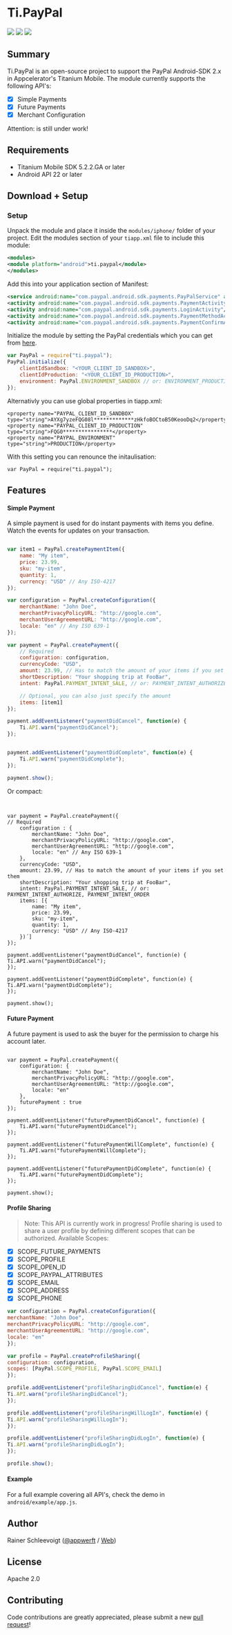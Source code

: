 # Ti.PayPal

![](https://raw.githubusercontent.com/AppWerft/Ti.Paypal/master/documentation/Screenshot_20160602-170117.png)
![](https://raw.githubusercontent.com/AppWerft/Ti.Paypal/master/documentation/Screenshot_20160602-170314.png)
![](https://raw.githubusercontent.com/AppWerft/Ti.Paypal/master/documentation/Screenshot_20160602-171951.png)



Summary
---------------
Ti.PayPal is an open-source project to support the PayPal Android-SDK 2.x in Appcelerator's Titanium Mobile. The module currently supports the following API's:
- [x] Simple Payments
- [x] Future Payments
- [x] Merchant Configuration

Attention: is still under work!

Requirements
---------------
- Titanium Mobile SDK 5.2.2.GA or later
- Android API 22 or later

Download + Setup
---------------

### Setup
Unpack the module and place it inside the `modules/iphone/` folder of your project.
Edit the modules section of your `tiapp.xml` file to include this module:
```xml
<modules>
<module platform="android">ti.paypal</module>
</modules>
```

Add this into your application section of Manifest:
```xml
<service android:name="com.paypal.android.sdk.payments.PayPalService" android:exported="false"/>
<activity android:name="com.paypal.android.sdk.payments.PaymentActivity"/>
<activity android:name="com.paypal.android.sdk.payments.LoginActivity"/>
<activity android:name="com.paypal.android.sdk.payments.PaymentMethodActivity"/>
<activity android:name="com.paypal.android.sdk.payments.PaymentConfirmActivity"/>
```


Initialize the module by setting the PayPal credentials which you can get from [here](https://developer.paypal.com).
```javascript
var PayPal = require("ti.paypal");
PayPal.initialize({
    clientIdSandbox: "<YOUR_CLIENT_ID_SANDBOX>",
    clientIdProduction: "<YOUR_CLIENT_ID_PRODUCTION>",
    environment: PayPal.ENVIRONMENT_SANDBOX // or: ENVIRONMENT_PRODUCTION
});
```

Alternativly you can use global properties in tiapp.xml:  

~~~
<property name="PAYPAL_CLIENT_ID_SANDBOX" type="string">AYXg7yzeFQG08l*************zHkfoBOCtoB50KeooDq2</property>
<property name="PAYPAL_CLIENT_ID_PRODUCTION" type="string">FQG0****************</property>
<property name="PAYPAL_ENVIRONMENT" type="string">PRODUCTION</property>
~~~

With this setting you can renounce the initaulisation:
~~~
var PayPal = require("ti.paypal");
~~~

Features
--------------------------------
#### Simple Payment
A simple payment is used for do instant payments with items you define. Watch the events for updates on your transaction.

```javascript

var item1 = PayPal.createPaymentItem({
    name: "My item",
    price: 23.99,
    sku: "my-item",
    quantity: 1,
    currency: "USD" // Any ISO-4217
});

var configuration = PayPal.createConfiguration({
    merchantName: "John Doe",
    merchantPrivacyPolicyURL: "http://google.com",
    merchantUserAgreementURL: "http://google.com",
    locale: "en" // Any ISO 639-1
});

var payment = PayPal.createPayment({
    // Required
    configuration: configuration,
    currencyCode: "USD",
    amount: 23.99, // Has to match the amount of your items if you set them
    shortDescription: "Your shopping trip at FooBar",
    intent: PayPal.PAYMENT_INTENT_SALE, // or: PAYMENT_INTENT_AUTHORIZE, PAYMENT_INTENT_ORDER

    // Optional, you can also just specify the amount
    items: [item1]
});

payment.addEventListener("paymentDidCancel", function(e) {
    Ti.API.warn("paymentDidCancel");
});


payment.addEventListener("paymentDidComplete", function(e) {
    Ti.API.warn("paymentDidComplete");
});

payment.show();	
```

Or compact:
~~~


var payment = PayPal.createPayment({
// Required
    configuration : {
        merchantName: "John Doe",
        merchantPrivacyPolicyURL: "http://google.com",
        merchantUserAgreementURL: "http://google.com",
        locale: "en" // Any ISO 639-1
    },
    currencyCode: "USD",
    amount: 23.99, // Has to match the amount of your items if you set them
    shortDescription: "Your shopping trip at FooBar",
    intent: PayPal.PAYMENT_INTENT_SALE, // or: PAYMENT_INTENT_AUTHORIZE, PAYMENT_INTENT_ORDER
    items: [{
        name: "My item",
        price: 23.99,
        sku: "my-item",
        quantity: 1,
        currency: "USD" // Any ISO-4217
    })´]
});

payment.addEventListener("paymentDidCancel", function(e) {
Ti.API.warn("paymentDidCancel");
});

payment.addEventListener("paymentDidComplete", function(e) {
Ti.API.warn("paymentDidComplete");
});

payment.show();	
~~~


#### Future Payment
A future payment is used to ask the buyer for the permission to charge his account later.

```javascript;

var payment = PayPal.createPayment({
    configuration: {
        merchantName: "John Doe",
        merchantPrivacyPolicyURL: "http://google.com",
        merchantUserAgreementURL: "http://google.com",
        locale: "en"
    },
    futurePayment : true
});

payment.addEventListener("futurePaymentDidCancel", function(e) {
    Ti.API.warn("futurePaymentDidCancel");
});

payment.addEventListener("futurePaymentWillComplete", function(e) {
    Ti.API.warn("futurePaymentWillComplete");
});

payment.addEventListener("futurePaymentDidComplete", function(e) {
    Ti.API.warn("futurePaymentDidComplete");
});

payment.show();	
```

#### Profile Sharing
> Note: This API is currently work in progress!
Profile sharing is used to share a user profile by defining different scopes that can be authorized. Available Scopes:

- [x] SCOPE_FUTURE_PAYMENTS
- [x] SCOPE_PROFILE
- [x] SCOPE_OPEN_ID
- [x] SCOPE_PAYPAL_ATTRIBUTES
- [x] SCOPE_EMAIL
- [x] SCOPE_ADDRESS
- [x] SCOPE_PHONE

```javascript
var configuration = PayPal.createConfiguration({
merchantName: "John Doe",
merchantPrivacyPolicyURL: "http://google.com",
merchantUserAgreementURL: "http://google.com",
locale: "en"
});

var profile = PayPal.createProfileSharing({
configuration: configuration,
scopes: [PayPal.SCOPE_PROFILE, PayPal.SCOPE_EMAIL]
});

profile.addEventListener("profileSharingDidCancel", function(e) {
Ti.API.warn("profileSharingDidCancel");
});

profile.addEventListener("profileSharingWillLogIn", function(e) {
Ti.API.warn("profileSharingWillLogIn");
});

profile.addEventListener("profileSharingDidLogIn", function(e) {
Ti.API.warn("profileSharingDidLogIn");
});

profile.show();
```

#### Example
For a full example covering all API's, check the demo in `android/example/app.js`.

Author
---------------
Rainer Schleevoigt ([@appwerft](https://twitter.com/appwerft) / [Web](http://hamburger-appwerft.de))

License
---------------
Apache 2.0

Contributing
---------------
Code contributions are greatly appreciated, please submit a new [pull request](https://github.com/hansemannn/ti.paypal/pull/new/master)!
